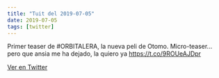 ```yaml
---
title: "Tuit del 2019-07-05"
date: 2019-07-05
tags: [twitter]
---
```


Primer teaser de #ORBITALERA, la nueva peli de Otomo. Micro-teaser... pero que ansia me ha dejado, la quiero ya https://t.co/9ROUeAJDpr



[Ver en Twitter](https://twitter.com/i/web/status/1147267333318201344)
